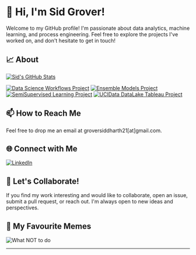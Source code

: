 # 👋 Hi, I'm Sid Grover!

Welcome to my GitHub profile! I'm passionate about data analytics, machine learning, and process engineering. Feel free to explore the projects I've worked on, and don't hesitate to get in touch!

## 📈 About

[![Sid's GitHub Stats](https://img.shields.io/badge/GitHub%20Stats-<killerninja8>)](https://github.com/killerninja8)

[![Data Science Workflows Project](https://img.shields.io/badge/DS%20Workflows%20Project-Public-blue)](https://github.com/UBC-MDS/dsci_522_group_8_bank_marketing_project)
[![Ensemble Models Project](https://img.shields.io/badge/Ensemble%20Models%20Project-Public-orange)](https://github.com/killerninja8/airbnbPopularity)
[![SemiSupervised Learning Project](https://img.shields.io/badge/Semi%20Supervised%20Learning%20Project-Public-green)](https://github.com/killerninja8/airbnbPopularity)
[![UCIData DataLake Tableau Project](https://img.shields.io/badge/UCIData%20DataLake%20Tableau%20Project-Public-yellow)](https://github.com/killerninja8/ucidata-datalake-tableau)



## 📫 How to Reach Me

Feel free to drop me an email at groversiddharth21[at]gmail.com.

## 🌐 Connect with Me

[![LinkedIn](https://img.shields.io/badge/LinkedIn-Connect-blue)](https://www.linkedin.com/in/sidg28)

## 🤝 Let's Collaborate!

If you find my work interesting and would like to collaborate, open an issue, submit a pull request, or reach out. I'm always open to new ideas and perspectives.

## 🤯 My Favourite Memes
![What NOT to do](https://images.thoughtbot.com/git-push-force-with-lease/XEDULrg2QsnzIGytOMfh_XFQLB.jpg)


---
